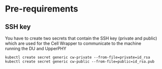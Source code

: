 # Pre-requirements
## SSH key
You have to create two secrets that contain the SSH key (private and public) which are used for the Cell Wrapper to communicate to the machine running the DU and UpperPHY
```
kubectl create secret generic cw-private --from-file=private=id_rsa
kubectl create secret generic cw-public --from-file=public=id_rsa.pub
```
